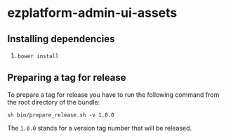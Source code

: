 # ezplatform-admin-ui-assets

## Installing dependencies

1. `bower install`

## Preparing a tag for release

To prepare a tag for release you have to run the following command from the root directory of the bundle:

```
sh bin/prepare_release.sh -v 1.0.0
```

The `1.0.0` stands for a version tag number that will be released.
